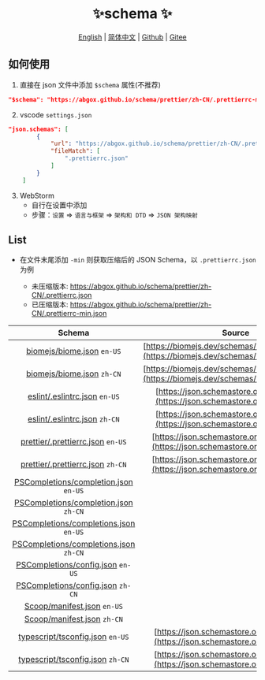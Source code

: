 <p align="center">
    <h1 align="center">✨schema ✨</h1>
</p>
<p align="center">
    <a href="README.md">English</a> |
    <a href="README-CN.md">简体中文</a> |
    <a href="https://github.com/abgox/schema">Github</a> |
    <a href="https://gitee.com/abgox/schema">Gitee</a>
</p>


## 如何使用

1. 直接在 json 文件中添加 `$schema` 属性(不推荐)

```json
"$schema": "https://abgox.github.io/schema/prettier/zh-CN/.prettierrc-min.json",
```

2. vscode `settings.json`

```json
"json.schemas": [
        {
            "url": "https://abgox.github.io/schema/prettier/zh-CN/.prettierrc-min.json",
            "fileMatch": [
                ".prettierrc.json"
            ]
        }
    ]
```

3. WebStorm
   - 自行在设置中添加
   - 步骤：`设置` => `语言与框架` => `架构和 DTD` => `JSON 架构映射`

## List

- 在文件末尾添加 `-min` 则获取压缩后的 JSON Schema，以 `.prettierrc.json` 为例

  - 未压缩版本: https://abgox.github.io/schema/prettier/zh-CN/.prettierrc.json
  - 已压缩版本: https://abgox.github.io/schema/prettier/zh-CN/.prettierrc-min.json

|Schema|Source|
|:-:|:-:|
|[biomejs/biome.json](https://abgox.github.io/schema/biomejs/en-US/biome.json) `en-US`|[https://biomejs.dev/schemas/1.8.3/schema.json](https://biomejs.dev/schemas/1.8.3/schema.json)|
|[biomejs/biome.json](https://abgox.github.io/schema/biomejs/zh-CN/biome.json) `zh-CN`|[https://biomejs.dev/schemas/1.8.3/schema.json](https://biomejs.dev/schemas/1.8.3/schema.json)|
|[eslint/.eslintrc.json](https://abgox.github.io/schema/eslint/en-US/.eslintrc.json) `en-US`|[https://json.schemastore.org/eslintrc.json](https://json.schemastore.org/eslintrc.json)|
|[eslint/.eslintrc.json](https://abgox.github.io/schema/eslint/zh-CN/.eslintrc.json) `zh-CN`|[https://json.schemastore.org/eslintrc.json](https://json.schemastore.org/eslintrc.json)|
|[prettier/.prettierrc.json](https://abgox.github.io/schema/prettier/en-US/.prettierrc.json) `en-US`|[https://json.schemastore.org/prettierrc.json](https://json.schemastore.org/prettierrc.json)|
|[prettier/.prettierrc.json](https://abgox.github.io/schema/prettier/zh-CN/.prettierrc.json) `zh-CN`|[https://json.schemastore.org/prettierrc.json](https://json.schemastore.org/prettierrc.json)|
|[PSCompletions/completion.json](https://abgox.github.io/schema/PSCompletions/en-US/completion.json) `en-US`||
|[PSCompletions/completion.json](https://abgox.github.io/schema/PSCompletions/zh-CN/completion.json) `zh-CN`||
|[PSCompletions/completions.json](https://abgox.github.io/schema/PSCompletions/en-US/completions.json) `en-US`||
|[PSCompletions/completions.json](https://abgox.github.io/schema/PSCompletions/zh-CN/completions.json) `zh-CN`||
|[PSCompletions/config.json](https://abgox.github.io/schema/PSCompletions/en-US/config.json) `en-US`||
|[PSCompletions/config.json](https://abgox.github.io/schema/PSCompletions/zh-CN/config.json) `zh-CN`||
|[Scoop/manifest.json](https://abgox.github.io/schema/Scoop/en-US/manifest.json) `en-US`||
|[Scoop/manifest.json](https://abgox.github.io/schema/Scoop/zh-CN/manifest.json) `zh-CN`||
|[typescript/tsconfig.json](https://abgox.github.io/schema/typescript/en-US/tsconfig.json) `en-US`|[https://json.schemastore.org/tsconfig.json](https://json.schemastore.org/tsconfig.json)|
|[typescript/tsconfig.json](https://abgox.github.io/schema/typescript/zh-CN/tsconfig.json) `zh-CN`|[https://json.schemastore.org/tsconfig.json](https://json.schemastore.org/tsconfig.json)|
